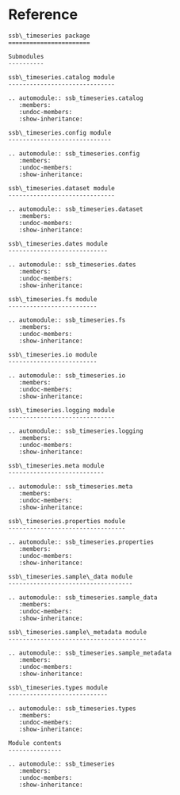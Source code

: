 # Reference

<!--
The content of the {eval-rst} block below is generated by the command:
poetry run sphinx-apidoc -T -f -t ./docs/templates -o ./docs ./src
from the root directory.

You need to rerun the command when python files are added, deleted or renamed.
Copy the content from the generated
ssb_timeseries.rst file to the {eval-rst} block below and
delete the .rst file afterwards.
-->

```{eval-rst}
ssb\_timeseries package
=======================

Submodules
----------

ssb\_timeseries.catalog module
------------------------------

.. automodule:: ssb_timeseries.catalog
   :members:
   :undoc-members:
   :show-inheritance:

ssb\_timeseries.config module
-----------------------------

.. automodule:: ssb_timeseries.config
   :members:
   :undoc-members:
   :show-inheritance:

ssb\_timeseries.dataset module
------------------------------

.. automodule:: ssb_timeseries.dataset
   :members:
   :undoc-members:
   :show-inheritance:

ssb\_timeseries.dates module
----------------------------

.. automodule:: ssb_timeseries.dates
   :members:
   :undoc-members:
   :show-inheritance:

ssb\_timeseries.fs module
-------------------------

.. automodule:: ssb_timeseries.fs
   :members:
   :undoc-members:
   :show-inheritance:

ssb\_timeseries.io module
-------------------------

.. automodule:: ssb_timeseries.io
   :members:
   :undoc-members:
   :show-inheritance:

ssb\_timeseries.logging module
------------------------------

.. automodule:: ssb_timeseries.logging
   :members:
   :undoc-members:
   :show-inheritance:

ssb\_timeseries.meta module
---------------------------

.. automodule:: ssb_timeseries.meta
   :members:
   :undoc-members:
   :show-inheritance:

ssb\_timeseries.properties module
---------------------------------

.. automodule:: ssb_timeseries.properties
   :members:
   :undoc-members:
   :show-inheritance:

ssb\_timeseries.sample\_data module
-----------------------------------

.. automodule:: ssb_timeseries.sample_data
   :members:
   :undoc-members:
   :show-inheritance:

ssb\_timeseries.sample\_metadata module
---------------------------------------

.. automodule:: ssb_timeseries.sample_metadata
   :members:
   :undoc-members:
   :show-inheritance:

ssb\_timeseries.types module
----------------------------

.. automodule:: ssb_timeseries.types
   :members:
   :undoc-members:
   :show-inheritance:

Module contents
---------------

.. automodule:: ssb_timeseries
   :members:
   :undoc-members:
   :show-inheritance:
```
